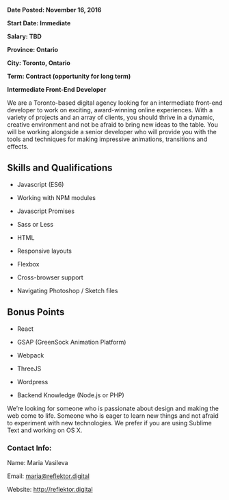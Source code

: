 **Date Posted: November 16, 2016**

**Start Date: Immediate**

**Salary: TBD**

**Province: Ontario**

**City: Toronto, Ontario**

**Term: Contract (opportunity for long term)**

**Intermediate Front-End Developer**

We are a Toronto-based digital agency looking for an intermediate front-end developer to work on exciting, award-winning online experiences. With a variety of projects and an array of clients, you should thrive in a dynamic, creative environment and not be afraid to bring new ideas to the table. You will be working alongside a senior developer who will provide you with the tools and techniques for making impressive animations, transitions and effects.

## Skills and Qualifications 

* Javascript (ES6)

* Working with NPM modules

* Javascript Promises

* Sass or Less

* HTML

* Responsive layouts

* Flexbox

* Cross-browser support

* Navigating Photoshop / Sketch files

## Bonus Points

* React

* GSAP (GreenSock Animation Platform)

* Webpack

* ThreeJS

* Wordpress

* Backend Knowledge (Node.js or PHP)

We’re looking for someone who is passionate about design and making the web come to life. Someone who is eager to learn new things and not afraid to experiment with new technologies. We prefer if you are using Sublime Text and working on OS X. 

### Contact Info:

Name: Maria Vasileva

Email: maria@reflektor.digital

Website: http://reflektor.digital

